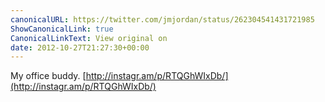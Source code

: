 ```yaml
---
canonicalURL: https://twitter.com/jmjordan/status/262304541431721985
ShowCanonicalLink: true
CanonicalLinkText: View original on
date: 2012-10-27T21:27:30+00:00
---
```

My office buddy. [http://instagr.am/p/RTQGhWIxDb/](http://instagr.am/p/RTQGhWIxDb/)